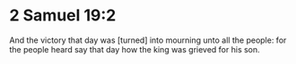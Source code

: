 # 2 Samuel 19:2

And the victory that day was [turned] into mourning unto all the people: for the people heard say that day how the king was grieved for his son.
